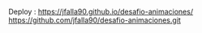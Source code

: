 Deploy : https://jfalla90.github.io/desafio-animaciones/
https://github.com/jfalla90/desafio-animaciones.git
